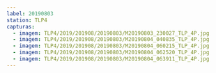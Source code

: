 ```yaml
---
label: 20190803
station: TLP4
capturas:
  - imagem: TLP4/2019/201908/20190803/M20190803_230027_TLP_4P.jpg
  - imagem: TLP4/2019/201908/20190803/M20190804_040835_TLP_4P.jpg
  - imagem: TLP4/2019/201908/20190803/M20190804_060215_TLP_4P.jpg
  - imagem: TLP4/2019/201908/20190803/M20190804_062520_TLP_4P.jpg
  - imagem: TLP4/2019/201908/20190803/M20190804_063911_TLP_4P.jpg
---
```

